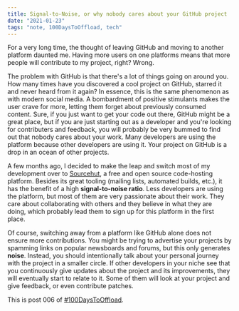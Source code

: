 ```yaml
---
title: Signal-to-Noise, or why nobody cares about your GitHub project
date: "2021-01-23"
tags: "note, 100DaysToOffload, tech"
---
```


For a very long time, the thought of leaving GitHub and moving to another platform daunted me. Having more users on one platforms means that more people will contribute to my project, right? Wrong.

The problem with GitHub is that there's a lot of things going on around you. How many times have you discovered a cool project on GitHub, starred it and never heard from it again? In essence, this is the same phenomenon as with modern social media. A bombardment of positive stimulants makes the user crave for more, letting them forget about previously consumed content. Sure, if you just want to get your code out there, GitHub might be a great place, but if you are just starting out as a developer and you're looking for contributers and feedback, you will probably be very bummed to find out that nobody cares about your work. Many developers are using the platform because other developers are using it. Your project on GitHub is a drop in an ocean of other projects.

A few months ago, I decided to make the leap and switch most of my development over to [Sourcehut](https://sourcehut.org/), a free and open source code-hosting platform. Besides its great tooling (mailing lists, automated builds, etc.), it has the benefit of a high **signal-to-noise ratio**. Less developers are using the platform, but most of them are very passionate about their work. They care about collaborating with others and they believe in what they are doing, which probably lead them to sign up for this platform in the first place.

Of course, switching away from a platform like GitHub alone does not ensure more contributions. You might be trying to advertise your projects by spamming links on popular newsboards and forums, but this only generates **noise**. Instead, you should intentionally talk about your personal journey with the project in a smaller circle. If other developers in your niche see that you continuously give updates about the project and its improvements, they will eventually start to relate to it. Some of them will look at your project and give feedback, or even contribute patches.

This is post 006 of [#100DaysToOffload](https://100daystooffload.com/).
